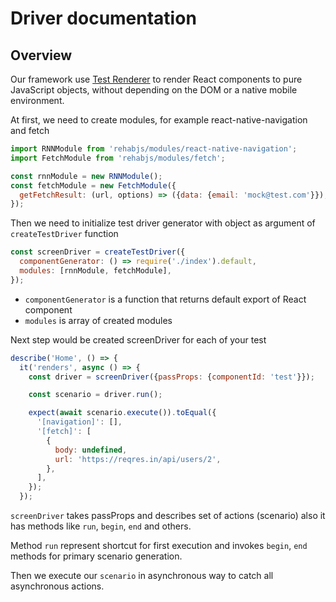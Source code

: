 Driver documentation
========
## Overview

Our framework use [Test Renderer](https://reactjs.org/docs/test-renderer.html) to render React components to pure JavaScript objects, without depending on the DOM or a native mobile environment.

At first, we need to create modules, for example react-native-navigation and fetch
```js
import RNNModule from 'rehabjs/modules/react-native-navigation';
import FetchModule from 'rehabjs/modules/fetch';

const rnnModule = new RNNModule();
const fetchModule = new FetchModule({
  getFetchResult: (url, options) => ({data: {email: 'mock@test.com'}}),
});
```
Then we need to initialize test driver generator with object as argument of `createTestDriver` function
```js
const screenDriver = createTestDriver({
  componentGenerator: () => require('./index').default,
  modules: [rnnModule, fetchModule],
});
```
 - `componentGenerator` is a function that returns default export of React component
 -  `modules` is array of created modules

Next step would be created screenDriver for each of your test

```js
describe('Home', () => {
  it('renders', async () => {
    const driver = screenDriver({passProps: {componentId: 'test'}});

    const scenario = driver.run();

    expect(await scenario.execute()).toEqual({
      '[navigation]': [],
      '[fetch]': [
        {
          body: undefined,
          url: 'https://reqres.in/api/users/2',
        },
      ],
    });
  });
``` 
`screenDriver` takes passProps and describes set of actions (scenario) 
also it has methods like `run`, `begin`, `end` and others.

Method `run` represent shortcut for first execution 
and invokes `begin`, `end` methods for primary scenario generation.

Then we execute our `scenario` in asynchronous way to catch all asynchronous actions.



